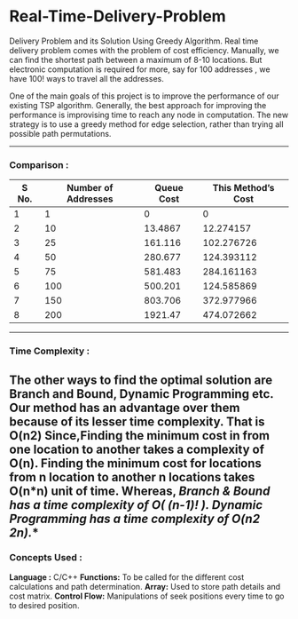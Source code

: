 # Real-Time-Delivery-Problem
Delivery Problem and its Solution Using Greedy Algorithm.
Real time delivery problem comes with the problem of cost efficiency. Manually, we can find the shortest path between a maximum of 8-10 locations. But electronic computation is required for more, say for 100 addresses , we have 100! ways to travel all the addresses.

One of the main goals of this project is to improve the performance of our existing TSP algorithm. Generally, the best approach for improving the performance is improvising time to reach any node in computation. The new strategy is to use a greedy method for edge selection, rather than trying all possible path permutations.

---
### Comparison : 
|S No.|	Number of Addresses	|Queue Cost	|This Method’s Cost|
|-------|-----------------|--------|----------|
|1	|1	|0	|0
|2	|10	|13.4867	|12.274157|
|3	|25	|161.116	|102.276726|
|4	|50	|280.677	|124.393112|
|5	|75	|581.483	|284.161163|
|6	|100	|500.201	|124.585869|
|7	|150	|803.706	|372.977966|
|8	|200	|1921.47	|474.072662|

---
### Time Complexity :
The other ways to find the optimal solution are Branch and Bound, Dynamic Programming etc.
Our method has an advantage over them because of its lesser time complexity. That is O(n2)
Since,Finding the minimum cost in from one location to another takes a complexity of O(n).
Finding the minimum cost for locations from n location to another n locations takes O(n*n) unit of time.
Whereas,  **Branch & Bound has a time complexity of O( (n-1)! ).
          Dynamic Programming has a time complexity of O(n2* 2n).**
---
### Concepts Used : 
**Language :**  C/C++
**Functions:** To be called for the different cost calculations and path determination.
**Array:**  Used to store path details and cost matrix.
**Control Flow:** Manipulations of seek positions every time to go to desired position. 

